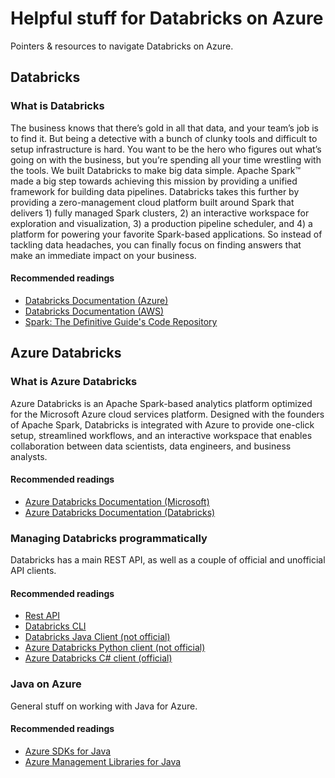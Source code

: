 # Helpful stuff for Databricks on Azure

Pointers & resources to navigate Databricks on Azure.

## Databricks

### What is Databricks

The business knows that there’s gold in all that data, and your team’s job is to find it. But being a detective with a bunch of clunky tools and difficult to setup infrastructure is hard. You want to be the hero who figures out what’s going on with the business, but you’re spending all your time wrestling with the tools.
We built Databricks to make big data simple. Apache Spark™ made a big step towards achieving this mission by providing a unified framework for building data pipelines. Databricks takes this further by providing a zero-management cloud platform built around Spark that delivers 1) fully managed Spark clusters, 2) an interactive workspace for exploration and visualization, 3) a production pipeline scheduler, and 4) a platform for powering your favorite Spark-based applications. So instead of tackling data headaches, you can finally focus on finding answers that make an immediate impact on your business.

#### Recommended readings

- [Databricks Documentation (Azure)](https://docs.azuredatabricks.net)
- [Databricks Documentation (AWS)](https://docs.databricks.com)
- [Spark: The Definitive Guide's Code Repository](https://github.com/databricks/Spark-The-Definitive-Guide)

## Azure Databricks

### What is Azure Databricks

Azure Databricks is an Apache Spark-based analytics platform optimized for the Microsoft Azure cloud services platform. Designed with the founders of Apache Spark, Databricks is integrated with Azure to provide one-click setup, streamlined workflows, and an interactive workspace that enables collaboration between data scientists, data engineers, and business analysts.

#### Recommended readings

- [Azure Databricks Documentation (Microsoft)](https://docs.microsoft.com/en-us/azure/azure-databricks/)
- [Azure Databricks Documentation (Databricks)](https://databricks.com/product/azure)

### Managing Databricks programmatically

Databricks has a main REST API, as well as a couple of official and unofficial API clients.

#### Recommended readings

- [Rest API](https://docs.azuredatabricks.net/api/index.html)
- [Databricks CLI](https://github.com/databricks/databricks-cli)
- [Databricks Java Client (not official)](https://github.com/level11data/databricks-client-java)
- [Azure Databricks Python client (not official)](https://pypi.org/project/azure-databricks-api/)
- [Azure Databricks C# client (official)](https://github.com/Azure/azure-databricks-client)

### Java on Azure

General stuff on working with Java for Azure.

#### Recommended readings

- [Azure SDKs for Java](https://github.com/Azure/azure-sdk-for-java)
- [Azure Management Libraries for Java](https://github.com/Azure/azure-libraries-for-java)